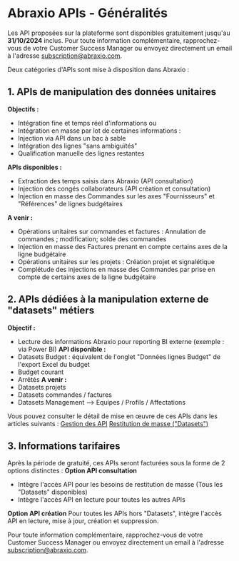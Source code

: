 # Abraxio APIs - Généralités 

Les API proposées sur la plateforme sont disponibles gratuitement jusqu'au **31/10/2024** inclus.
Pour toute information complémentaire, rapprochez-vous de votre Customer Success Manager ou envoyez directement un email à l'adresse subscription@abraxio.com.

Deux catégories d'APIs sont mise à disposition dans Abraxio :
## 1. APIs de manipulation des données unitaires 
**Objectifs :**
- Intégration fine et temps réel d'informations ou
- Intégration en masse par lot de certaines informations :
- Injection via API dans un bac à sable
- Intégration des lignes "sans ambiguïtés"
- Qualification manuelle des lignes restantes

**APIs disponibles :**
- Extraction des temps saisis dans Abraxio (API consultation)
- Injection des congés collaborateurs (API création et consultation)
- Injection en masse des Commandes sur les axes "Fournisseurs" et "Références" de lignes budgétaires

**A venir :**
- Opérations unitaires sur commandes et factures : Annulation de commandes ; modification; solde des commandes
- Injection en masse des Factures prenant en compte certains axes de la ligne budgétaire
- Opérations unitaires sur les projets : Création projet et signalétique
- Complétude des injections en masse des Commandes par prise en compte de certains axes de la ligne budgétaire

## 2. APIs dédiées à la manipulation externe de "datasets" métiers 

**Objectif :**
- Lecture des informations Abraxio pour reporting BI externe (exemple : via Power BI) 
**API disponible :**
- Datasets Budget : équivalent de l'onglet "Données lignes Budget" de l'export Excel du budget
- Budget courant
- Arrêtés
**A venir :**
- Datasets projets
- Datasets commandes / factures
- Datasets Management --> Equipes / Profils / Affectations  


Vous pouvez consulter le détail de mise en œuvre de ces APIs dans les articles suivants : 
[Gestion des API](url)
[Restitution de masse ("Datasets")](url)

## 3. Informations tarifaires
Après la période de gratuité, ces APIs seront facturées sous la forme de 2 options distinctes :
**Option API consultation**
- Intègre l'accès API pour les besoins de restitution de masse (Tous les "Datasets" disponibles) 
- Intègre l'accès API en lecture pour toutes les autres APIs

**Option API création**
Pour toutes les APIs hors "Datasets", intègre l'accès API en lecture, mise à jour, création et suppression.

Pour toute information complémentaire, rapprochez-vous de votre Customer Success Manager ou envoyez directement un email à l'adresse subscription@abraxio.com.
